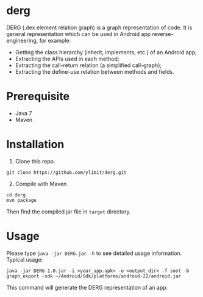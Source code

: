 # derg
DERG (.dex element relation graph) is a graph representation of code.
It is general representation which can be used in Android app reverse-engineering, for example:

- Getting the class hierarchy (inherit, implements, etc.) of an Android app;
- Extracting the APIs used in each method;
- Extracting the call-return relation (a simplified call-graph);
- Extracting the define-use relation between methods and fields.

# Prerequisite
- Java 7
- Maven

# Installation
1. Clone this repo.
```
git clone https://github.com/ylimit/derg.git
```
2. Compile with Maven
```
cd derg
mvn package
```
Then find the compiled jar file in `target` directory.

# Usage
Please type `java -jar DERG.jar -h` to see detailed usage information.
Typical usage:
```
java -jar DERG-1.0.jar -i <your_app.apk> -o <output_dir> -f soot -b graph_export -sdk ~/Android/Sdk/platforms/android-22/android.jar
```
This command will generate the DERG representation of an app.
